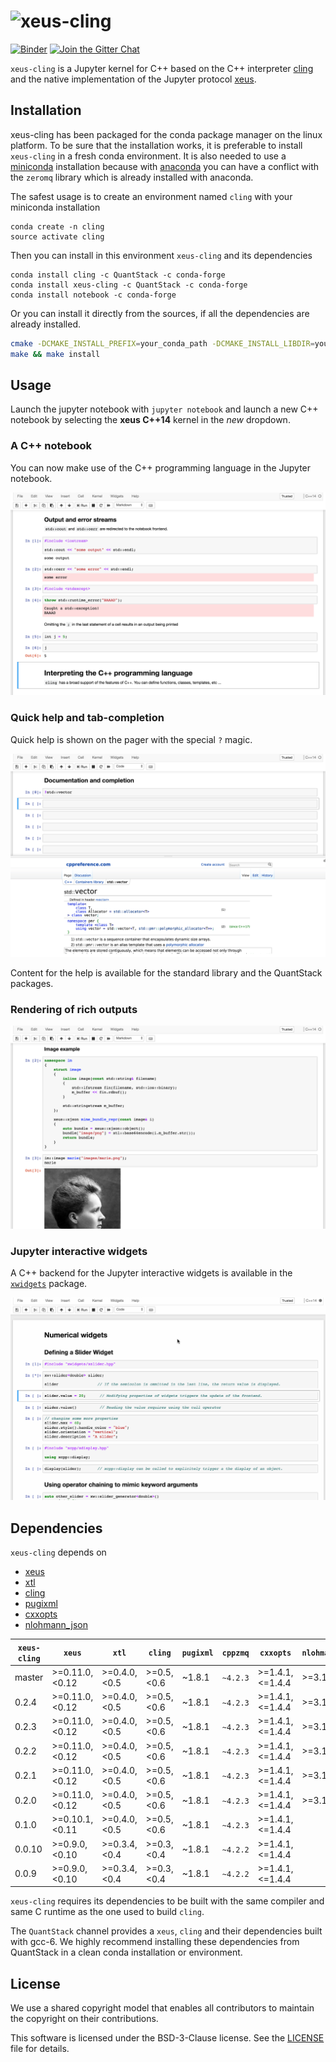 # ![xeus-cling](http://quantstack.net/assets/images/xeus-cling.svg)

[![Binder](https://img.shields.io/badge/launch-binder-brightgreen.svg)](https://beta.mybinder.org/v2/gh/QuantStack/xeus-cling/0.2.4?filepath=notebooks/xcpp.ipynb)
[![Join the Gitter Chat](https://badges.gitter.im/Join%20Chat.svg)](https://gitter.im/QuantStack/Lobby?utm_source=badge&utm_medium=badge&utm_campaign=pr-badge&utm_content=badge)

`xeus-cling` is a Jupyter kernel for C++ based on the C++ interpreter [cling](https://github.com/root-project/cling) and
the native implementation of the Jupyter protocol [xeus](https://github.com/QuantStack/xeus).

## Installation

xeus-cling has been packaged for the conda package manager on the linux platform. To be sure that the installation works, it is preferable to install `xeus-cling` in a fresh conda environment. It is also needed to use a [miniconda](https://conda.io/miniconda.html) installation because with [anaconda](https://www.anaconda.com/) you can have a conflict with the `zeromq` library which is already installed with anaconda.

The safest usage is to create an environment named `cling` with your miniconda installation

```
conda create -n cling
source activate cling
```

Then you can install in this environment `xeus-cling` and its dependencies

```
conda install cling -c QuantStack -c conda-forge
conda install xeus-cling -c QuantStack -c conda-forge
conda install notebook -c conda-forge
```

Or you can install it directly from the sources, if all the dependencies are already installed.

```bash
cmake -DCMAKE_INSTALL_PREFIX=your_conda_path -DCMAKE_INSTALL_LIBDIR=your_conda_path/lib
make && make install
```

## Usage

Launch the jupyter notebook with `jupyter notebook` and launch a new C++ notebook by selecting the **xeus C++14** kernel in the *new* dropdown.

### A C++ notebook

You can now make use of the C++ programming language in the Jupyter notebook.

![A C++ notebook](notebook.png)

### Quick help and tab-completion

Quick help is shown on the pager with the special `?` magic.

![Help](help.png)

Content for the help is available for the standard library and the QuantStack packages.

### Rendering of rich outputs

![Rich output](rich-output.png)

### Jupyter interactive widgets

A C++ backend for the Jupyter interactive widgets is available in the [`xwidgets`](https://github.com/QuantStack/xwidgets/) package.

![Widgets](widgets.gif)

## Dependencies

``xeus-cling`` depends on

 - [xeus](https://github.com/QuantStack/xeus)
 - [xtl](https://github.com/QuantStack/xtl)
 - [cling](https://github.com/root-project/cling)
 - [pugixml](https://github.com/zeux/pugixml)
 - [cxxopts](https://github.com/jarro2783/cxxopts)
 - [nlohmann_json](https://github.com/nlohmann/json)


| `xeus-cling` |   `xeus`        |      `xtl`      |     `cling`   |   `pugixml`   | `cppzmq` | `cxxopts`       | `nlohmann_json` |
|--------------|-----------------|-----------------|---------------|---------------|----------|-----------------|-----------------|
|  master      |  >=0.11.0,<0.12 |  >=0.4.0,<0.5   | >=0.5,<0.6    | ~1.8.1        | `~4.2.3` | >=1.4.1,<=1.4.4 | >=3.1.0,<4.0    |
|  0.2.4       |  >=0.11.0,<0.12 |  >=0.4.0,<0.5   | >=0.5,<0.6    | ~1.8.1        | `~4.2.3` | >=1.4.1,<=1.4.4 | >=3.1.0,<4.0    |
|  0.2.3       |  >=0.11.0,<0.12 |  >=0.4.0,<0.5   | >=0.5,<0.6    | ~1.8.1        | `~4.2.3` | >=1.4.1,<=1.4.4 | >=3.1.0,<4.0    |
|  0.2.2       |  >=0.11.0,<0.12 |  >=0.4.0,<0.5   | >=0.5,<0.6    | ~1.8.1        | `~4.2.3` | >=1.4.1,<=1.4.4 | >=3.1.0,<4.0    |
|  0.2.1       |  >=0.11.0,<0.12 |  >=0.4.0,<0.5   | >=0.5,<0.6    | ~1.8.1        | `~4.2.3` | >=1.4.1,<=1.4.4 | >=3.1.0,<4.0    |
|  0.2.0       |  >=0.11.0,<0.12 |  >=0.4.0,<0.5   | >=0.5,<0.6    | ~1.8.1        | `~4.2.3` | >=1.4.1,<=1.4.4 | >=3.1.0,<4.0    |
|  0.1.0       |  >=0.10.1,<0.11 |  >=0.4.0,<0.5   | >=0.5,<0.6    | ~1.8.1        | `~4.2.3` | >=1.4.1,<=1.4.4 |                 |
|  0.0.10      |  >=0.9.0,<0.10  |  >=0.3.4,<0.4   | >=0.3,<0.4    | ~1.8.1        | `~4.2.2` | >=1.4.1,<=1.4.4 |                 |
|  0.0.9       |  >=0.9.0,<0.10  |  >=0.3.4,<0.4   | >=0.3,<0.4    | ~1.8.1        | `~4.2.2` | >=1.4.1,<=1.4.4 |                 |

`xeus-cling` requires its dependencies to be built with the same compiler and same C runtime as the one used to build `cling`.

The `QuantStack` channel provides a `xeus`, `cling` and their dependencies built with gcc-6. We highly recommend installing
these dependencies from QuantStack in a clean conda installation or environment.

## License

We use a shared copyright model that enables all contributors to maintain the
copyright on their contributions.

This software is licensed under the BSD-3-Clause license. See the [LICENSE](LICENSE) file for details.
